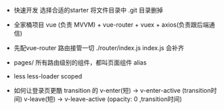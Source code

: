 - 快速开发
  选择合适的starter
  将文件目录中 .git 目录删掉

- 全家桶项目 
  vue (负责 MVVM) + vue-router + vuex + axios(负责跟后端通信)

- 先配vue-router 路由接管一切
  ./router/index.js  index.js 会补齐
  
- pages/
  所有路由级别的组件，都叫页面组件
  alias

- less less-loader
  scoped
- 如何让登录页更酷
  transition 的 
  v-enter(短) -> v-enter-active
  (transition时间) 
  v-leave(短) -> v-leave-active
  (opacity: 0 ,transition时间)